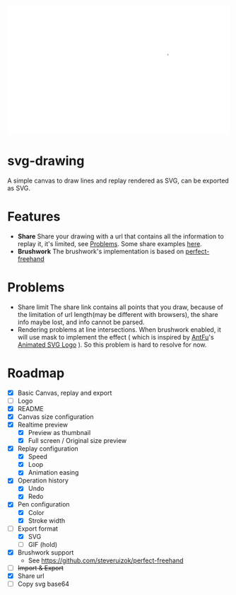 <p align="center">
  <img src="./public/demos/svg-drawing.svg" />
</p>

# svg-drawing

A simple canvas to draw lines and replay rendered as SVG, can be exported as SVG.

# Features

- **Share**
  Share your drawing with a url that contains all the information to replay it, it's limited, see [Problems](#problems). Some share examples [here](./SHARE.md).
- **Brushwork**
  The brushwork's implementation is based on [perfect-freehand](https://github.com/steveruizok/perfect-freehand)

# Problems

- Share limit
  The share link contains all points that you draw, because of the limitation of url length(may be different with browsers), the share info maybe lost, and info cannot be parsed.
- Rendering problems at line intersections.
  When brushwork enabled, it will use mask to implement the effect ( which is inspired by [AntFu](https://github.com/antfu)'s [Animated SVG Logo](https://antfu.me/posts/animated-svg-logo) ). So this problem is hard to resolve for now.

# Roadmap

- [x] Basic Canvas, replay and export
- [ ] Logo
- [x] README
- [x] Canvas size configuration
- [x] Realtime preview
  - [x] Preview as thumbnail
  - [x] Full screen / Original size preview
- [x] Replay configuration
  - [x] Speed
  - [x] Loop
  - [x] Animation easing
- [x] Operation history
  - [x] Undo
  - [x] Redo
- [x] Pen configuration
  - [x] Color
  - [x] Stroke width
- [ ] Export format
  - [x] SVG
  - [ ] GIF (hold)
- [x] Brushwork support
  - See https://github.com/steveruizok/perfect-freehand
- [ ] <span style="text-decoration: line-through">Import & Export</span>
- [x] Share url
- [ ] Copy svg base64
